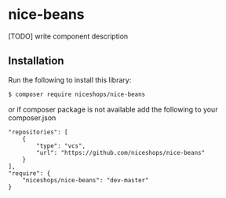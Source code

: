 # nice-beans
[TODO] write component description

## Installation
Run the following to install this library:
```bash
$ composer require niceshops/nice-beans
```

or if composer package is not available add the following to your composer.json
```metadata json
"repositories": [
    {
        "type": "vcs",
        "url": "https://github.com/niceshops/nice-beans"
    }
],
"require": {
    "niceshops/nice-beans": "dev-master"
}
```